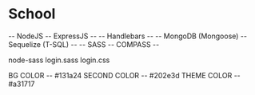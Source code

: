 # School
-- NodeJS -- ExpressJS --
-- Handlebars --
-- MongoDB (Mongoose) -- Sequelize (T-SQL) --
-- SASS -- COMPASS --

node-sass login.sass login.css


BG COLOR -- #131a24
SECOND COLOR -- #202e3d
THEME COLOR -- #a31717